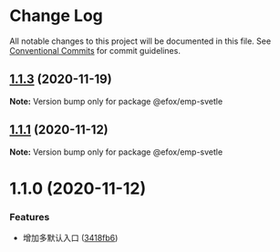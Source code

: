 # Change Log

All notable changes to this project will be documented in this file.
See [Conventional Commits](https://conventionalcommits.org) for commit guidelines.

## [1.1.3](https://github.com/efoxTeam/emp/compare/@efox/emp-svetle@1.1.2...@efox/emp-svetle@1.1.3) (2020-11-19)

**Note:** Version bump only for package @efox/emp-svetle





## [1.1.1](https://github.com/efoxTeam/emp/compare/@efox/emp-svetle@1.1.0...@efox/emp-svetle@1.1.1) (2020-11-12)

**Note:** Version bump only for package @efox/emp-svetle





# 1.1.0 (2020-11-12)


### Features

* 增加多默认入口 ([3418fb6](https://github.com/efoxTeam/emp/commit/3418fb6507626f20906ccc5d0395ba03a3326285))

